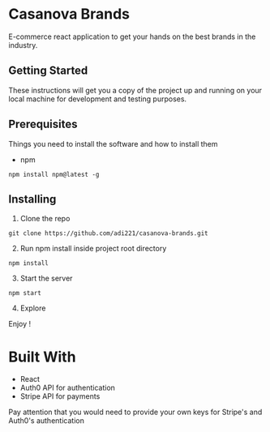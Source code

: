 # Casanova Brands

E-commerce react application to get your hands on the best brands in the industry.

## Getting Started

These instructions will get you a copy of the project up and running on your local machine for development and testing purposes.

## Prerequisites

Things you need to install the software and how to install them

- npm

`npm install npm@latest -g`

## Installing

1. Clone the repo

`git clone https://github.com/adi221/casanova-brands.git`

2. Run npm install inside project root directory

`npm install`

3. Start the server

`npm start`

4. Explore

Enjoy !

# Built With

- React
- Auth0 API for authentication
- Stripe API for payments

Pay attention that you would need to provide your own keys for Stripe's and Auth0's authentication
